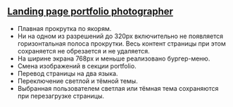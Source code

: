 ## [Landing page portfolio photographer](https://klekwedge.github.io/rs-projects/photographer-portfolio/dist/)

- Плавная прокрутка по якорям.
- Ни на одном из разрешений до 320px включительно не появляется горизонтальная полоса прокрутки. Весь контент страницы при этом сохраняется не обрезается и не удаляется.
- На ширине экрана 768рх и меньше реализовано бургер-меню.
- Смена изображений в секции portfolio.
- Перевод страницы на два языка.
- Переключение светлой и тёмной темы.
- Выбранная пользователем светлая или тёмная тема сохраняются при перезагрузке страницы.